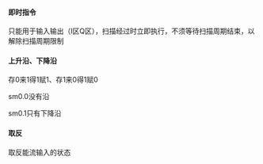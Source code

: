 #### 即时指令

只能用于输入输出（I区Q区），扫描经过时立即执行，不须等待扫描周期结束，以解除扫描周期限制

#### 上升沿、下降沿

存0来1得1赋1、存1来0得1赋0

sm0.0没有沿

sm0.1只有下降沿

#### 取反

取反能流输入的状态
